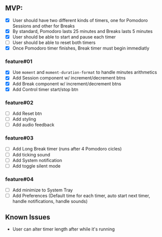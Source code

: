 ## **MVP:**

- [x] User should have two different kinds of timers, one for Pomodoro Sessions and other for Breaks
- [x] By standard, Pomodoro lasts 25 minutes and Breaks lasts 5 minutes
- [x] User should be able to start and pause each timer
- [ ] User should be able to reset both timers
- [x] Once Pomodoro timer finishes, Break timer must begin immediatly

### **feature#01**

- [x] Use `moment` and `moment-duration-format` to handle minutes arithmetics
- [x] Add Session component w/ increment/decrement btns
- [x] Add Break component w/ increment/decrement btns
- [x] Add Control timer start/stop btn

### **feature#02**

- [ ] Add Reset btn
- [ ] Add styling
- [ ] Add audio feedback

### **feature#03**

- [ ] Add Long Break timer (runs after 4 Pomodoro cicles)
- [ ] Add ticking sound
- [ ] Add System notification
- [ ] Add toggle silent mode

### **feature#04**

- [ ] Add minimize to System Tray
- [ ] Add Preferences (Default time for each timer, auto start next timer, handle notifications, handle sounds)

## Known Issues

- User can alter timer length after while it's running

